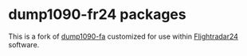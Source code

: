 # dump1090-fr24 packages

This is a fork of [dump1090-fa](https://github.com/flightaware/dump1090)
customized for use within [Flightradar24](http://flightradar24.com) software.